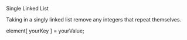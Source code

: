 Single Linked List

Taking in a singly linked list remove any integers that repeat themselves.

element[ yourKey ] = yourValue;
